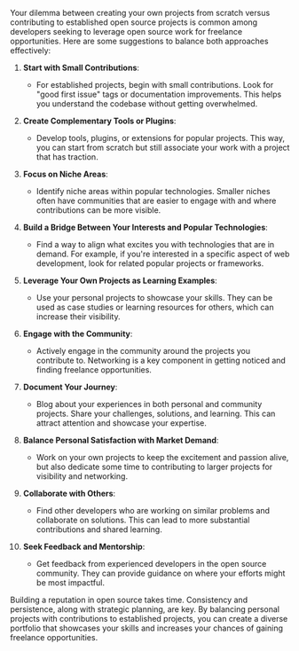Your dilemma between creating your own projects from scratch versus contributing to established open source projects is common among developers seeking to leverage open source work for freelance opportunities. Here are some suggestions to balance both approaches effectively:

1. **Start with Small Contributions**:
   - For established projects, begin with small contributions. Look for "good first issue" tags or documentation improvements. This helps you understand the codebase without getting overwhelmed.

2. **Create Complementary Tools or Plugins**:
   - Develop tools, plugins, or extensions for popular projects. This way, you can start from scratch but still associate your work with a project that has traction.

3. **Focus on Niche Areas**:
   - Identify niche areas within popular technologies. Smaller niches often have communities that are easier to engage with and where contributions can be more visible.

4. **Build a Bridge Between Your Interests and Popular Technologies**:
   - Find a way to align what excites you with technologies that are in demand. For example, if you're interested in a specific aspect of web development, look for related popular projects or frameworks.

5. **Leverage Your Own Projects as Learning Examples**:
   - Use your personal projects to showcase your skills. They can be used as case studies or learning resources for others, which can increase their visibility.

6. **Engage with the Community**:
   - Actively engage in the community around the projects you contribute to. Networking is a key component in getting noticed and finding freelance opportunities.

7. **Document Your Journey**:
   - Blog about your experiences in both personal and community projects. Share your challenges, solutions, and learning. This can attract attention and showcase your expertise.

8. **Balance Personal Satisfaction with Market Demand**:
   - Work on your own projects to keep the excitement and passion alive, but also dedicate some time to contributing to larger projects for visibility and networking.

9. **Collaborate with Others**:
   - Find other developers who are working on similar problems and collaborate on solutions. This can lead to more substantial contributions and shared learning.

10. **Seek Feedback and Mentorship**:
    - Get feedback from experienced developers in the open source community. They can provide guidance on where your efforts might be most impactful.

Building a reputation in open source takes time. Consistency and persistence, along with strategic planning, are key. By balancing personal projects with contributions to established projects, you can create a diverse portfolio that showcases your skills and increases your chances of gaining freelance opportunities.

